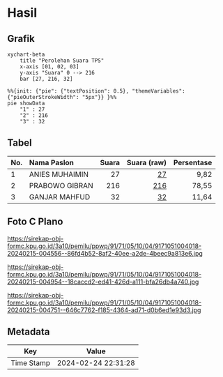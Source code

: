 # Hasil

## Grafik

```mermaid
xychart-beta
    title "Perolehan Suara TPS"
    x-axis [01, 02, 03]
    y-axis "Suara" 0 --> 216
    bar [27, 216, 32]
```

```mermaid
%%{init: {"pie": {"textPosition": 0.5}, "themeVariables": {"pieOuterStrokeWidth": "5px"}} }%%
pie showData
    "1" : 27
    "2" : 216
    "3" : 32
```

## Tabel

| No. | Nama Paslon    | Suara | Suara (raw) | Persentase |
|:--- |:-------------- | -----:| -----------:| ----------:|
| 1   | ANIES MUHAIMIN | 27    | [27][p-1]   | 9,82       |
| 2   | PRABOWO GIBRAN | 216   | [216][p-2]  | 78,55      |
| 3   | GANJAR MAHFUD  | 32    | [32][p-3]   | 11,64      |


[p-1]: https://github.com/gigit-pemilu/pemilu-2024-91-papua/blob/main/pilpres/hitung-suara/sub/91-papua/sub/71-kota-jayapura/sub/05-heram/sub/1004-yabansai/sub/018-tps/sub/paslon-1.txt
[p-2]: https://github.com/gigit-pemilu/pemilu-2024-91-papua/blob/main/pilpres/hitung-suara/sub/91-papua/sub/71-kota-jayapura/sub/05-heram/sub/1004-yabansai/sub/018-tps/sub/paslon-2.txt
[p-3]: https://github.com/gigit-pemilu/pemilu-2024-91-papua/blob/main/pilpres/hitung-suara/sub/91-papua/sub/71-kota-jayapura/sub/05-heram/sub/1004-yabansai/sub/018-tps/sub/paslon-3.txt

## Foto C Plano

https://sirekap-obj-formc.kpu.go.id/3a10/pemilu/ppwp/91/71/05/10/04/9171051004018-20240215-004556--86fd4b52-8af2-40ee-a2de-4beec9a813e6.jpg

https://sirekap-obj-formc.kpu.go.id/3a10/pemilu/ppwp/91/71/05/10/04/9171051004018-20240215-004954--18caccd2-ed41-426d-a111-bfa26db4a740.jpg

https://sirekap-obj-formc.kpu.go.id/3a10/pemilu/ppwp/91/71/05/10/04/9171051004018-20240215-004751--646c7762-f185-4364-ad71-d0b6ed1e93d3.jpg


## Metadata

| Key        | Value               |
| ---------- | ------------------- |
| Time Stamp | 2024-02-24 22:31:28 |



